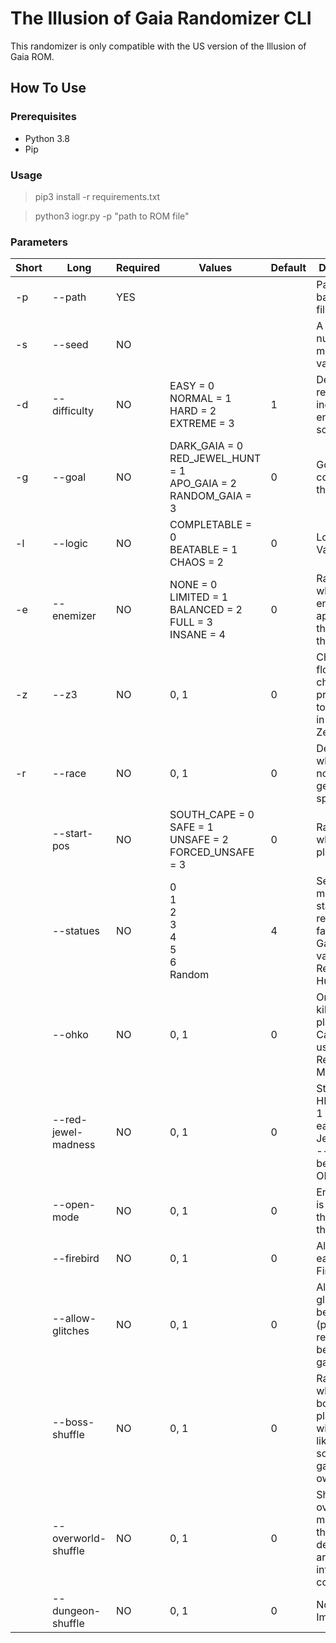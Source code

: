 # The Illusion of Gaia Randomizer CLI
This randomizer is only compatible with the US version of the Illusion of Gaia ROM.

## How To Use

### Prerequisites
- Python 3.8
- Pip

### Usage
> pip3 install -r requirements.txt

> python3 iogr.py -p "path to ROM file"

### Parameters
| Short | Long | Required | Values | Default | Description |
| ----- | ---- | -------- | ------ | ------- | ----------- |
|-p|--path|YES|||Path to the base ROM file|
|-s|--seed|NO|||A seed number, must be a valid integer|
|-d|--difficulty|NO|EASY = 0<br>NORMAL = 1<br>HARD = 2<br>EXTREME = 3|1|Decreases rewards and increases enemy scaling|
|-g|--goal|NO|DARK_GAIA = 0<br>RED_JEWEL_HUNT = 1<br>APO_GAIA = 2<br>RANDOM_GAIA = 3|0|Goal to complete the seed|
|-l|--logic|NO|COMPLETABLE = 0<br>BEATABLE = 1<br>CHAOS = 2|0|Logic Variance|
|-e|--enemizer|NO|NONE = 0<br>LIMITED = 1<br>BALANCED = 2<br>FULL = 3<br>INSANE = 4|0|Randomizes which set of enemies appear throughout the game|
|-z|--z3|NO|0, 1|0|Changes the flow of character progression to be more in line with Zelda 3|
|-r|--race|NO|0, 1|0|Determines whether or not to generate a spoiler|
||--start-pos|NO|SOUTH_CAPE = 0<br>SAFE = 1<br>UNSAFE = 2<br>FORCED_UNSAFE = 3|0|Randomizes where the player starts|
||--statues|NO|0<br>1<br>2<br>3<br>4<br>5<br>6<br>Random|4|Sets how many statues are required to face Dark Gaia -- Only valid in non-Red Jewel Hunt seeds|
||--ohko|NO|0, 1|0|One hit will kill the player -- Cannot be used with Red Jewel Madness|
||--red-jewel-madness|NO|0, 1|0|Start at 40 HP and lose 1 HP for each Red Jewel used -- Cannot be used with OHKO|
||--open-mode|NO|0, 1|0|Entire world is open at the start of the game|
||--firebird|NO|0, 1|0|Allow for early Firebird|
||--allow-glitches|NO|0, 1|0|Allow glitches to be (possibly) required to beat the game|
||--boss-shuffle|NO|0, 1|0|Randomizes where bosses are placed (this will most likely softlock your game, use at own risk)|
||--overworld-shuffle|NO|0, 1|0|Shuffles overworld menus so that destinations are grouped into random continents|
||--dungeon-shuffle|NO|0, 1|0|Not Yet Implemented|